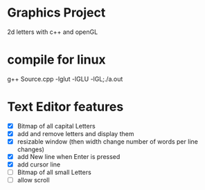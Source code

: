 # Graphics Project

2d letters with c++ and openGL




# compile for linux

g++ Source.cpp -lglut -lGLU -lGL;./a.out



# Text Editor features

- [X] Bitmap of all capital Letters
- [X] add and remove letters and display them
- [X] resizable window (then width change number of words per line changes)
- [X] add New line when Enter is pressed
- [X] add cursor line
- [ ] Bitmap of all small Letters
- [ ] allow scroll